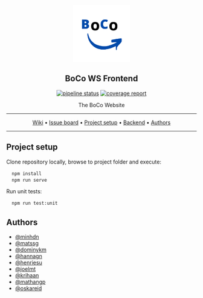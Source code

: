 <p align="center"><a href="https://gitlab.stud.idi.ntnu.no/idatt2106_2022_08/backend"><img src="assets/logo.svg" width="150"></a></p> 
<h2 align="center"><b>BoCo WS Frontend</b></h2>

<p align="center">
  <a href="https://gitlab.stud.idi.ntnu.no/idatt2106_2022_08/frontend/-/commits/main"><img alt="pipeline status" src="https://gitlab.stud.idi.ntnu.no/idatt2106_2022_08/frontend/badges/main/pipeline.svg" /></a> 
  <a href="https://gitlab.stud.idi.ntnu.no/idatt2106_2022_08/frontend/-/commits/main"><img alt="coverage report" src="https://gitlab.stud.idi.ntnu.no/idatt2106_2022_08/frontend/badges/main/coverage.svg" /></a>  
</p>

<p align="center">The BoCo Website</p>


<hr>
<p align="center">
         <a href="https://gitlab.stud.idi.ntnu.no/idatt2106_2022_08/frontend/-/wikis/home">Wiki</a> 
  &bull; <a href="https://gitlab.stud.idi.ntnu.no/idatt2106_2022_08/frontend/-/boards">Issue board</a>
  &bull; <a href="#project-setup">Project setup</a> 
  &bull; <a href="https://gitlab.stud.idi.ntnu.no/idatt2106_2022_08/backend">Backend</a>
  &bull; <a href="#authors">Authors</a> 
</p>
<hr>

## Project setup

Clone repository locally, browse to project folder and execute:

```cmd
  npm install
  npm run serve
```
Run unit tests:

```cmd
  npm run test:unit
```

## Authors

- [@minhdn](https://gitlab.stud.idi.ntnu.no/minhdn)
- [@matssg](https://gitlab.stud.idi.ntnu.no/matssg)
- [@dominykm](https://gitlab.stud.idi.ntnu.no/dominykm)
- [@hannagn](https://gitlab.stud.idi.ntnu.no/hannagn)
- [@henriesu](https://gitlab.stud.idi.ntnu.no/henriesu)
- [@joelmt](https://gitlab.stud.idi.ntnu.no/joelmt)
- [@krihaan](https://gitlab.stud.idi.ntnu.no/krihaan)
- [@mathangp](https://gitlab.stud.idi.ntnu.no/mathangp)
- [@oskareid](https://gitlab.stud.idi.ntnu.no/oskareid)